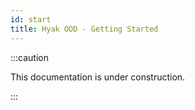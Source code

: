 ```yaml
---
id: start
title: Hyak OOD - Getting Started 
---
```


:::caution

This documentation is under construction.

:::